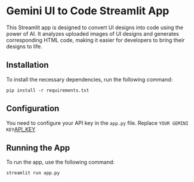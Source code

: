 # Gemini UI to Code Streamlit App

This Streamlit app is designed to convert UI designs into code using the power of AI. It analyzes uploaded images of UI designs and generates corresponding HTML code, making it easier for developers to bring their designs to life.

## Installation

To install the necessary dependencies, run the following command:

```
pip install -r requirements.txt
```
## Configuration

You need to configure your API key in the `app.py` file. Replace `YOUR GEMINI KEY`[API_KEY](https://aistudio.google.com/app/apikey) 

## Running the App

To run the app, use the following command:

```
streamlit run app.py
```


